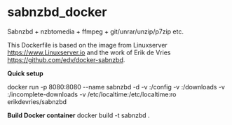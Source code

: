 # sabnzbd_docker
Sabnzbd + nzbtomedia + ffmpeg + git/unrar/unzip/p7zip etc.

This Dockerfile is based on the image from Linuxserver https://www.Linuxserver.io and the work of Erik de Vries https://github.com/edv/docker-sabnzbd.

<b>Quick setup</b></P>
docker run -p 8080:8080 --name sabnzbd -d -v <path to data>:/config -v <path to downloads>:/downloads -v <path to incomplete downloads>:/incomplete-downloads -v /etc/localtime:/etc/localtime:ro erikdevries/sabnzbd

<b>Build Docker container</b>
docker build -t sabnzbd .
